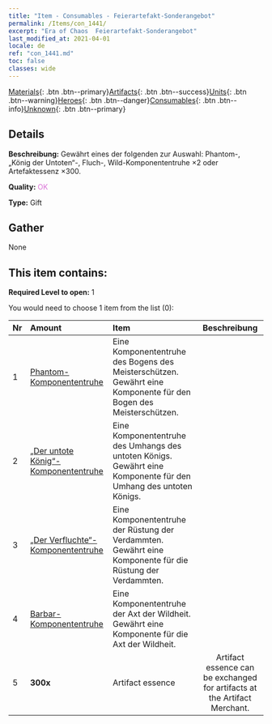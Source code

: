 ```yaml
---
title: "Item - Consumables - Feierartefakt-Sonderangebot"
permalink: /Items/con_1441/
excerpt: "Era of Chaos  Feierartefakt-Sonderangebot"
last_modified_at: 2021-04-01
locale: de
ref: "con_1441.md"
toc: false
classes: wide
---
```

 [Materials](/de/Items/){: .btn .btn--primary}[Artifacts](/de/Items/Artifacts/){: .btn .btn--success}[Units](/de/Items/Units/){: .btn .btn--warning}[Heroes](/de/Items/Heroes/){: .btn .btn--danger}[Consumables](/de/Items/Consumables/){: .btn .btn--info}[Unknown](/de/Items/Unknown/){: .btn .btn--primary}

## Details
 **Beschreibung:** Gewährt eines der folgenden zur Auswahl: Phantom-, „König der Untoten“-, Fluch-, Wild-Komponententruhe ×2 oder Artefaktessenz ×300.

 **Quality:** <span style="color: #DA70D6">OK</span>

 **Type:** Gift

## Gather

  None

## This item contains:

 **Required Level to open:** 1

 You would need to choose 1 item from the list (0):

  | Nr | Amount |     Item    | Beschreibung |
  |:---|:-------|:------------|:-----------:|
  | 1 | [Phantom- Komponententruhe](/de/Items/con_1339/) | Eine Komponententruhe des Bogens des Meisterschützen. Gewährt eine Komponente für den Bogen des Meisterschützen. | 
  | 2 | [„Der untote König“-Komponententruhe](/de/Items/con_1340/) | Eine Komponententruhe des Umhangs des untoten Königs. Gewährt eine Komponente für den Umhang des untoten Königs. | 
  | 3 | [„Der Verfluchte“- Komponententruhe](/de/Items/con_1341/) | Eine Komponententruhe der Rüstung der Verdammten. Gewährt eine Komponente für die Rüstung der Verdammten. | 
  | 4 | [Barbar- Komponententruhe](/de/Items/con_1342/) | Eine Komponententruhe der Axt der Wildheit. Gewährt eine Komponente für die Axt der Wildheit. | 
  | 5 |  **300x** | Artifact essence | Artifact essence can be exchanged for artifacts at the Artifact Merchant.  | 
